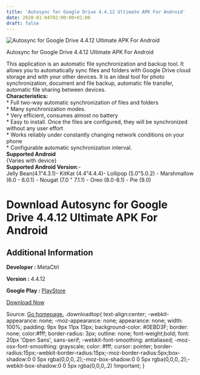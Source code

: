 ```yaml
---
title: 'Autosync for Google Drive 4.4.12 Ultimate APK For Android'
date: 2020-01-04T02:00:00+01:00
draft: false
---
```


![Autosync for Google Drive 4.4.12 Ultimate APK For Android](https://i1.wp.com/apkhome.net/wp-content/uploads/2020/01/Autosync-for-Google-Drive-4.4.12-Ultimate.png "Autosync for Google Drive 4.4.12 Ultimate APK For Android")

  

Autosync for Google Drive 4.4.12 Ultimate APK For Android

This application is an automatic file synchronization and backup tool. It allows you to automatically sync files and folders with Google Drive cloud storage and with your other devices. It is an ideal tool for photo synchronization, document and file backup, automatic file transfer, automatic file sharing between devices.  
**Characteristics:**  
\* Full two-way automatic synchronization of files and folders  
\* Many synchronization modes.  
\* Very efficient, consumes almost no battery  
\* Easy to install. Once the files are configured, they will be synchronized without any user effort  
\* Works reliably under constantly changing network conditions on your phone  
\* Configurable automatic synchronization interval.  
**Supported Android**  
{Varies with device}  
**Supported Android Version**:-  
Jelly Bean(4.1"4.3.1)- KitKat (4.4"4.4.4)- Lollipop (5.0"5.0.2) - Marshmallow (6.0 - 6.0.1) - Nougat (7.0 " 7.1.1) - Oreo (8.0-8.1) - Pie (9.0)

Download Autosync for Google Drive 4.4.12 Ultimate APK For Android
==================================================================

Additional Information
----------------------

**Developer :** MetaCtrl

**Version :** 4.4.12

**Google Play :** [PlayStore](https://play.google.com/store/apps/details?id=com.ttxapps.drivesync)

  

[Download Now](https://store4app.co/post/autosync-for-google-drive-4-4-12-ultimate-apk-for-android_1578074558)

  
Source: [Go homepage.](https://store4app.co/post/autosync-for-google-drive-4-4-12-ultimate-apk-for-android_1578074558) .downloadtop{ text-align:center; -webkit-appearance: none; -moz-appearance: none; appearance: none; width: 100%; padding: 9px 9px 11px 13px; background-color: #0EBD3F; border: none; color:#fff; border-radius: 3px; outline: none; font-weight;bold; font: 20px 'Open Sans', sans-serif; -webkit-font-smoothing: antialiased; -moz-osx-font-smoothing: grayscale; color: #fff; cursor: pointer; border-radius:15px;-webkit-border-radius:15px;-moz-border-radius:5px;box-shadow:0 0 5px rgba(0,0,0,.2);-moz-box-shadow:0 0 5px rgba(0,0,0,.2);-webkit-box-shadow:0 0 5px rgba(0,0,0,.2) !important; }